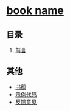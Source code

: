 # [book name]()





## 目录

1. [前言](#docs/preface)


## 其他
- [书稿](https://github.com/ruanqizhen/labview_book/docs)
- [示例代码](https://github.com/ruanqizhen/labview_book)
- [反馈意见](https://github.com/ruanqizhen/labview_book/issues)
